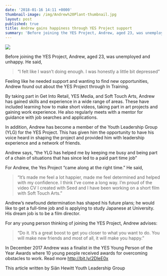 ```yaml
---
date: '2018-01-16 14:11 +0000'
thumbnail-image: /img/Andrew%20Plant-thumbnail.jpg
layout: post
published: true
title: Andrew gains happiness through YES Project support
summary: 'Before joining the YES Project, Andrew, aged 23, was unemployed and unhappy.'
---
```

![]({{site.baseurl}}/img/Andrew%20Plant-fullsize-web.jpg)

Before joining the YES Project, Andrew, aged 23, was unemployed and unhappy.  He said, 

> “I felt like I wasn’t doing enough. I was honestly a little bit depressed”

Feeling like he needed support and wanting to find new opportunities, Andrew found out about the YES Project through In Training.

By taking part in Get Into Retail, YES Media, and Soft Touch Arts, Andrew has gained skills and experience in a wide range of areas.  These have included learning how to make short videos, taking part in art projects and gaining work experience. He also regularly meets with a mentor for guidance with job searches and applications.

In addition, Andrew has become a member of the Youth Leadership Group (YLG) for the YES Project. This has given him the opportunity to have his voice heard in shaping the project and provided him with leadership experience and a network of friends. 

Andrew says, “the YLG has helped me by keeping me busy and being part of a chain of situations that has since led to a paid part time job”

For Andrew, the Yes Project “came along at the right time.” He said, 

> “It’s made me feel a lot happier, made me feel determined and helped with my confidence. I think I’ve come a long way. I’m proud of the video CV I created with Seed and I have been working on a short film with Soft Touch Arts.”

Andrew’s newfound determination has shaped his future plans; he would like to get a full-time job and is applying to study Japanese at University. His dream job is to be a film director.

For any young person thinking of joining the YES Project, Andrew advises: 

> “Do it.  It’s a great boost to get you closer to what you want to do. You will make new friends and most of all, it will make you happy.”

In December 2017 Andrew was a finalist in the YES Young Person of the Year Awards where 10 young people received awards for overcoming obstacles to work. Read more http://bit.ly/2DleE0x

This article written by Siân Hewitt Youth Leadership Group
